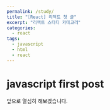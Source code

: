 ```yaml
---
permalink: /study/
title: "[React] 리액트 첫 글"
excerpt: "리액트 스터디 카테고리"
categories:
  - react
tags:
  - javascript
  - html
  - react
---
```


# javascript first post

앞으로 열심히 해보겠습니다.
